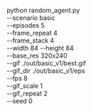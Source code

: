 


python random_agent.py \
  --scenario basic \
  --episodes 5 \
  --frame_repeat 4 \
  --frame_stack 4 \
  --width 84 --height 84 \
  --base_res 320x240 \
  --gif ./out/basic_v1/best.gif \
  --gif_dir ./out/basic_v1/eps \
  --fps 8 \
  --gif_scale 1 \
  --gif_repeat 2 \
  --seed 0